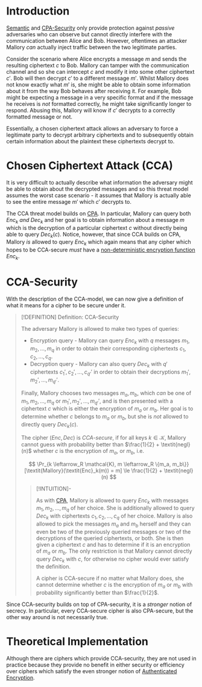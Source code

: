 # Introduction

[Semantic](Ciphertext-Only%20Attack%20(COA)/Semantic%20Security.md) and [CPA-Security](Chosen%20Plaintext%20Attack%20(CPA).md) only provide protection against *passive* adversaries who can observe but cannot directly interfere with the communication between Alice and Bob. However, oftentimes an attacker Mallory *can* actually inject traffic between the two legitimate parties.

Consider the scenario where Alice encrypts a message $m$ and sends the resulting ciphertext $c$ to Bob. Mallory can tamper with the communication channel and so she can intercept $c$ and modify it into some other ciphertext $c'$. Bob will then decrypt $c'$ to a different message $m'$. Whilst Mallory does not know exactly what $m'$ is, she might be able to obtain some information about it from the way Bob behaves after receiving it. For example, Bob might be expecting a message in a very specific format and if the message he receives is *not* formatted correctly, he might take significantly longer to respond. Abusing this, Mallory will know if $c'$ decrypts to a correctly formatted message or not.

Essentially, a chosen ciphertext attack allows an adversary to force a legitimate party to decrypt arbitrary ciphertexts and to subsequently obtain certain information about the plaintext these ciphertexts decrypt to. 

# Chosen Ciphertext Attack (CCA)
It is very difficult to actually describe what information the adversary might be able to obtain about the decrypted messages and so this threat model assumes the worst case scenario - it assumes that Mallory is actually able to see the entire message $m'$ which $c'$ decrypts to.

The CCA threat model builds on [CPA](Chosen%20Plaintext%20Attack%20(CPA).md). In particular, Mallory can query both $\textit{Enc}_k$ *and* $\textit{Dec}_k$ and her goal is to obtain information about a message $m$ which is the decryption of a particular ciphertext $c$ without directly being able to query $\textit{Dec}_k(c)$. Notice, however, that since CCA builds on CPA, Mallory *is* allowed to query $\textit{Enc}_k$ which again means that any cipher which hopes to be CCA-secure *must* have a [non-deterministic encryption function](Chosen%20Plaintext%20Attack%20(CPA).md#admonition-necessity-of-randomness) $\textit{Enc}_k$.

# CCA-Security
With the description of the CCA-model, we can now give a definition of what it means for a cipher to be secure under it.

>[!DEFINITION] Definition: CCA-Security
>
>The adversary Mallory is allowed to make two types of queries:
>- Encryption query - Mallory can query $\textit{Enc}_k$ with $q$ messages $m_1, m_2, ..., m_q$ in order to obtain their corresponding ciphertexts $c_1, c_2, ..., c_q$.
>- Decryption query - Mallory can also query $\textit{Dec}_k$ with $q'$ ciphertexts $c_1', c_2', ..., c_{q'}'$ in order to obtain their decryptions $m_1', m_2', ..., m_{q'}'$. 
>
>Finally, Mallory chooses two messages $m_a, m_b$, which *can* be one of $m_1, m_2, ..., m_q$ or $m_1', m_2', ..., m_{q'}'$, and is then presented with a ciphertext $c$ which is either the encryption of $m_a$ or $m_b$. Her goal is to determine whether $c$ belongs to $m_a$ or $m_b$, but she is *not* allowed to directly query $\textit{Dec}_k(c)$. 
>
>The cipher $(\textit{Enc}, \textit{Dec})$ is *CCA-secure*, if for all keys $k \in \mathcal{K}$, Mallory cannot guess with probability better than $\frac{1}{2} + \textit{negl}(n)$ whether $c$ is the encryption of $m_a$, or $m_b$, i.e.
>
>$$
>\Pr_{k \leftarrow_R \mathcal{K}, m \leftarrow_R \{m_a, m_b\}}[\textit{Mallory}(\textit{Enc}_k(m)) = m] \le \frac{1}{2} + \textit{negl}(n)
>$$
>
>>[!INTUITION]-
>>
>>As with [CPA](Chosen%20Plaintext%20Attack%20(CPA).md), Mallory is allowed to query $\textit{Enc}_k$ with messages $m_1, m_2, ..., m_q$ of her choice. She is additionally allowed to query $\textit{Dec}_k$ with ciphertexts $c_1, c_2, ..., c_q$ of her choice. Mallory is also allowed to pick the messages $m_a$ and $m_b$ herself and they can even be two of the previously queried messages or two of the decryptions of the queried ciphertexts, or both. She is then given a ciphertext $c$ and has to determine if it is an encryption of $m_a$ or $m_b$. The only restriction is that Mallory cannot directly query $\textit{Dec}_k$ with $c$, for otherwise no cipher would ever satisfy the definition.
>>
>>A cipher is CCA-secure if no matter what Mallory does, she cannot determine whether $c$ is the encryption of $m_a$ or $m_b$ with probability significantly better than $\frac{1}{2}$.
>>
>

Since CCA-security builds on top of CPA-security, it is a *stronger* notion of secrecy. In particular, every CCA-secure cipher is also CPA-secure, but the other way around is not necessarily true.

# Theoretical Implementation

Although there are ciphers which provide CCA-security, they are not used in practice because they provide no benefit in either security or efficiency over ciphers which satisfy the even stronger notion of [Authenticated Encryption](../Authenticated%20Encryption.md).